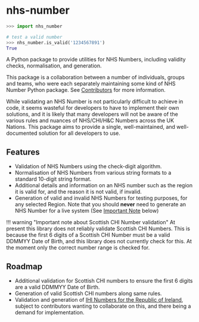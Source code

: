 # nhs-number

```python
>>> import nhs_number

# test a valid number
>>> nhs_number.is_valid('1234567891')
True
```

A Python package to provide utilities for NHS Numbers, including validity checks, normalisation, and generation.

This package is a collaboration between a number of individuals, groups and teams, who were each separately maintaining some kind of NHS Number Python package. See [Contributors](./contributors.md) for more information.

While validating an NHS Number is not particularly difficult to achieve in code, it seems wasteful for developers to have to implement their own solutions, and it is likely that many developers will not be aware of the various rules and nuances of NHS/CHI/H&C Numbers across the UK Nations. This package aims to provide a single, well-maintained, and well-documented solution for all developers to use.

## Features

- Validation of NHS Numbers using the check-digit algorithm.
- Normalisation of NHS Numbers from various string formats to a standard 10-digit string format.
- Additional details and information on an NHS number such as the region it is valid for, and the reason it is not valid, if invalid.
- Generation of valid and invalid NHS Numbers for testing purposes, for any selected Region. Note that you should **never** need to generate an NHS Number for a live system (See [Important Note](#important-note) below)

!!! warning "Important note about Scottish CHI Number validation"
At present this library does not reliably validate Scottish CHI Numbers. This is because the first 6 digits of a Scottish CHI Number must be a valid DDMMYY Date of Birth, and this library does not currently check for this. At the moment only the correct number range is checked for.

## Roadmap

- Additional validation for Scottish CHI numbers to ensure the first 6 digits are a valid DDMMYY Date of Birth.
- Generation of valid Scottish CHI numbers along same rules.
- Validation and generation of [IHI Numbers for the Republic of Ireland](ihi-ireland.md), subject to contributors wanting to collaborate on this, and there being a demand for implementation.
